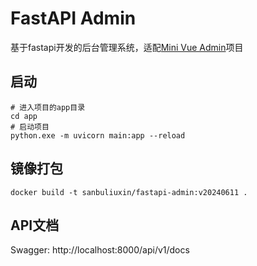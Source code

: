 # FastAPI Admin

基于fastapi开发的后台管理系统，适配[Mini Vue Admin](https://gitee.com/front-devops/Mini-Vue-Admin)项目

## 启动
```shell
# 进入项目的app目录
cd app
# 启动项目
python.exe -m uvicorn main:app --reload 
```

## 镜像打包
```shell
docker build -t sanbuliuxin/fastapi-admin:v20240611 .
```

## API文档
Swagger: http://localhost:8000/api/v1/docs
